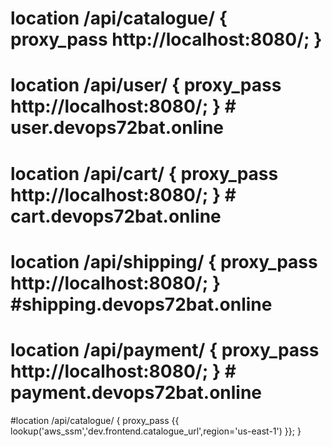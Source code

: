 # location /api/catalogue/ { proxy_pass http://localhost:8080/; }
# location /api/user/ { proxy_pass http://localhost:8080/; } # user.devops72bat.online
# location /api/cart/ { proxy_pass http://localhost:8080/; } # cart.devops72bat.online
# location /api/shipping/ { proxy_pass http://localhost:8080/; } #shipping.devops72bat.online
# location /api/payment/ { proxy_pass http://localhost:8080/; } # payment.devops72bat.online

#location /api/catalogue/ { proxy_pass {{ lookup('aws_ssm','dev.frontend.catalogue_url',region='us-east-1') }}; }
